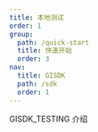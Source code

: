 ```yaml
---
title: 本地测试
order: 1
group:
  path: /quick-start
  title: 快速开始
  order: 3
nav:
  title: GISDK
  path: /sdk
  order: 1
---
```


GISDK_TESTING 介绍
